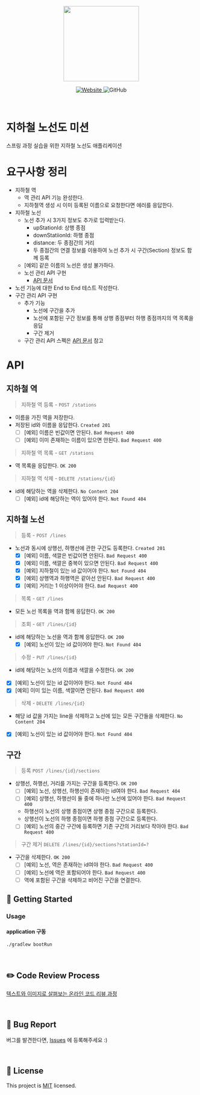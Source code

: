 <p align="center">
    <img width="200px;" src="https://raw.githubusercontent.com/woowacourse/atdd-subway-admin-frontend/master/images/main_logo.png"/>
</p>
<p align="center">
  <a href="https://techcourse.woowahan.com/c/Dr6fhku7" alt="woowacourse subway">
    <img alt="Website" src="https://img.shields.io/website?url=https%3A%2F%2Fedu.nextstep.camp%2Fc%2FR89PYi5H">
  </a>
  <img alt="GitHub" src="https://img.shields.io/github/license/woowacourse/atdd-subway-map">
</p>

<br>

# 지하철 노선도 미션
스프링 과정 실습을 위한 지하철 노선도 애플리케이션

# 요구사항 정리
- 지하철 역
  - 역 관리 API 기능 완성한다.
  - 지하철역 생성 시 이미 등록된 이름으로 요청한다면 에러를 응답한다.
- 지하철 노선
  - 노선 추가 시 3가지 정보도 추가로 입력받는다.
    - upStationId: 상행 종점
    - downStatiionId: 하행 종점
    - distance: 두 종점간의 거리
    - 두 종점간의 연결 정보를 이용하여 노선 추가 시 구간(Section) 정보도 함께 등록
  - [예외] 같은 이름의 노선은 생성 불가하다.
  - 노선 관리 API 구현
    - [API 문서](https://techcourse-storage.s3.ap-northeast-2.amazonaws.com/c682be69ae4e412c9e3905a59ef7b7ed#Line)
- 노선 기능에 대한 End to End 테스트 작성한다.
- 구간 관리 API 구현
  - 추가 기능
    - 노선에 구간을 추가
    - 노선에 포함된 구간 정보를 통해 상행 종점부터 하행 종점까지의 역 목록을 응답
    - 구간 제거
  - 구간 관리 API 스펙은 [API 문서](https://techcourse-storage.s3.ap-northeast-2.amazonaws.com/c682be69ae4e412c9e3905a59ef7b7ed#Section) 참고

# API
## 지하철 역

> 지하철 역 등록 - `POST /stations`
- 이름을 가진 역을 저장한다.
- 저장된 id와 이름을 응답한다. `Created 201`
  - [ ] [예외] 이름은 빈값이면 안된다. `Bad Request 400`
  - [ ] [예외] 이미 존재하는 이름이 있으면 안된다. `Bad Request 400`
> 지하철 역 목록 - `GET /stations`
- 역 목록을 응답한다. `OK 200`
> 지하철 역 삭제 - `DELETE /stations/{id}`
- id에 해당하는 역을 삭제한다. `No Content 204`
  - [ ] [예외] id에 해당하는 역이 있어야 한다. `Not Found 404`

## 지하철 노선

> 등록 - `POST /lines`
- 노선과 동시에 상행선, 하행선에 관한 구간도 등록한다. `Created 201`
  - [x] [예외] 이름, 색깔은 빈값이면 안된다. `Bad Request 400`
  - [x] [예외] 이름, 색깔은 중복이 있으면 안된다. `Bad Request 400`
  - [x] [예외] 지하철이 있는 id 값이어야 한다. `Not Found 404`
  - [x] [예외] 상행역과 하행역은 같아선 안된다. `Bad Request 400`
  - [x] [예외] 거리는 1 이상이어야 한다. `Bad Request 400`
> 목록 - `GET /lines`
- 모든 노선 목록을 역과 함께 응답한다. `OK 200`
> 조회 - `GET /lines/{id}`
- id에 해당하는 노선을 역과 함께 응답한다. `OK 200`
  - [x]  [예외] 노선이 있는 id 값이어야 한다. `Not Found 404`
> 수정 - `PUT /lines/{id}`
- id에 해당하는 노선의 이름과 색깔을 수정한다. `OK 200`
- [x]  [예외] 노선이 있는 id 값이어야 한다. `Not Found 404`
- [x]  [예외] 이미 있는 이름, 색깔이면 안된다. `Bad Request 400`
> 삭제 - `DELETE /lines/{id}`
  - 해당 id 값을 가지는 line을 삭제하고 노선에 있는 모든 구간들을 삭제한다. `No Content 204`
  - [x]  [예외] 노선이 있는 id 값이어야 한다. `Not Found 404`

## 구간
> 등록 `POST /lines/{id}/sections`
- 상행선, 하행선, 거리를 가지는 구간을 등록한다. `OK 200`
  - [ ] [예외] 노선, 상행선, 하행선이 존재하는 id여야 한다. `Bad Request 404`
  - [ ] [예외] 상행선, 하행선이 둘 중에 하나만 노선에 있어야 한다. `Bad Request 400`
  - 하행선이 노선의 상행 종점이면 상행 종점 구간으로 등록한다.
  - 상행선이 노선의 하행 종점이면 하행 종점 구간으로 등록한다.
  - [ ] [예외] 노선의 중간 구간에 등록하면 기존 구간의 거리보다 작아야 한다. `Bad Request 400`
> 구간 제거 `DELETE /lines/{id}/sections?stationId=?`
- 구간을 삭제한다. `OK 200`
  - [ ] [예외] 노선, 역은 존재하는 id여야 한다. `Bad Request 400`
  - [ ] [예외] 노선에 역은 포함되어야 한다. `Bad Request 400`
  - [ ] 역에 포함된 구간을 삭제하고 비어진 구간을 연결한다.

## 🚀 Getting Started
### Usage
#### application 구동
```
./gradlew bootRun
```
<br>

## ✏️ Code Review Process
[텍스트와 이미지로 살펴보는 온라인 코드 리뷰 과정](https://github.com/next-step/nextstep-docs/tree/master/codereview)

<br>

## 🐞 Bug Report

버그를 발견한다면, [Issues](https://github.com/woowacourse/atdd-subway-map/issues) 에 등록해주세요 :)

<br>

## 📝 License

This project is [MIT](https://github.com/woowacourse/atdd-subway-map/blob/master/LICENSE) licensed.

